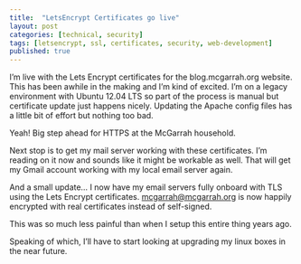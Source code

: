 ```yaml
---
title:  "LetsEncrypt Certificates go live"
layout: post
categories: [technical, security]
tags: [letsencrypt, ssl, certificates, security, web-development]
published: true
---
```


I’m live with the Lets Encrypt certificates for the blog.mcgarrah.org website. This has been awhile in the making and I’m kind of excited.  I’m on a legacy environment with Ubuntu 12.04 LTS so part of the process is manual but certificate update just happens nicely. Updating the Apache config files has a little bit of effort but nothing too bad.

<!-- excerpt-end -->

Yeah! Big step ahead for HTTPS at the McGarrah household.

Next stop is to get my mail server working with these certificates. I’m reading on it now and sounds like it might be workable as well. That will get my Gmail account working with my local email server again.

And a small update…  I now have my email servers fully onboard with TLS using the Lets Encrypt certificates.  mcgarrah@mcgarrah.org is now happily encrypted with real certificates instead of self-signed.

This was so much less painful than when I setup this entire thing years ago.

Speaking of which, I’ll have to start looking at upgrading my linux boxes in the near future.
